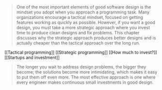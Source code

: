 > One of the most important elements of good software design is the mindset you adopt when you approach a programming task. Many organizations encourage a tactical mindset, focused on getting features working as quickly as possible. However, if you want a good design, you must take a more strategic approach where you invest time to produce clean designs and fix problems. This chapter discusses why the strategic approach produces better designs and is actually cheaper than the tactical approach over the long run.

[[Tactical programming]]
[[Strategic programming]]
[[How much to invest?]]
[[Startups and investment]]

> The longer you wait to address design problems, the bigger they become; the solutions become more intimidating, which makes it easy to put them off even more. The most effective approach is one where every engineer makes continuous small investments in good design.